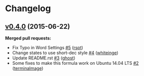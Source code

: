 # Changelog

## [v0.4.0](https://github.com/saltstack-formulas/django-formula/tree/v0.4.0) (2015-06-22)
**Merged pull requests:**

- Fix Typo in Word Settings [\#5](https://github.com/saltstack-formulas/django-formula/pull/5) ([rspt](https://github.com/rspt))
- Change states to use short-dec style [\#4](https://github.com/saltstack-formulas/django-formula/pull/4) ([whiteinge](https://github.com/whiteinge))
- Update README.rst [\#3](https://github.com/saltstack-formulas/django-formula/pull/3) ([ghost](https://github.com/ghost))
- Some fixes to make this formula work on Ubuntu 14.04 LTS [\#2](https://github.com/saltstack-formulas/django-formula/pull/2) ([terminalmage](https://github.com/terminalmage))
